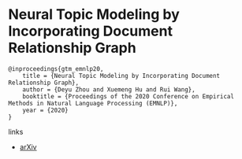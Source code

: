 # Neural Topic Modeling by Incorporating Document Relationship Graph

```
@inproceedings{gtm_emnlp20,
    title = {Neural Topic Modeling by Incorporating Document Relationship Graph},
    author = {Deyu Zhou and Xuemeng Hu and Rui Wang},
    booktitle = {Proceedings of the 2020 Conference on Empirical Methods in Natural Language Processing (EMNLP)},
    year = {2020}
}
```

links
- [arXiv](https://arxiv.org/abs/2009.13972)
